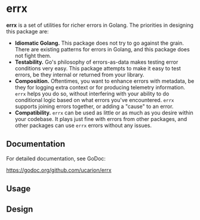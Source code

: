 # errx

**errx** is a set of utilities for richer errors in Golang. The priorities in
designing this package are:

* **Idiomatic Golang.** This package does not try to go against the grain. There
  are existing patterns for errors in Golang, and this package does not fight
  them.
* **Testability.** Go's philosophy of errors-as-data makes testing error
  conditions very easy. This package attempts to make it easy to test errors, be
  they internal or returned from your library.
* **Composition.** Oftentimes, you want to enhance errors with metadata, be they
  for logging extra context or for producing telemetry information. `errx` helps
  you do so, without interfering with your ability to do conditional logic based
  on what errors you've encountered. `errx` supports joining errors together, or
  adding a "cause" to an error.
* **Compatibility.** `errx` can be used as little or as much as you desire
  within your codebase. It plays just fine with errors from other packages, and
  other packages can use `errx` errors without any issues.

## Documentation

For detailed documentation, see GoDoc:

https://godoc.org/github.com/ucarion/errx

## Usage

## Design
